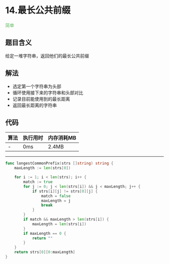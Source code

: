 # 14.最长公共前缀

<span style="color:#5cb85c">简单</span>

## 题目含义
给定一堆字符串，返回他们的最长公共前缀

## 解法
- 选定第一个字符串为头部
- 循环使用接下来的字符串和头部对比
- 记录目前能使用到的最长距离
- 返回最长距离的字符串

## 代码

| 算法 | 执行用时 | 内存消耗MB |
| ---- | -------- | ---------  |
| -   | 0ms | 2.4MB |

<hr/>

```go
func longestCommonPrefix(strs []string) string {
	maxLength := len(strs[0])

	for i := 1; i < len(strs); i++ {
		match := true
		for j := 0; j < len(strs[i]) && j < maxLength; j++ {
			if strs[i][j] != strs[0][j] {
				match = false
				maxLength = j
				break
			}
		}
		if match && maxLength > len(strs[i]) {
			maxLength = len(strs[i])
		}
		if maxLength == 0 {
			return ""
		}
	}
	return strs[0][0:maxLength]
}
```
